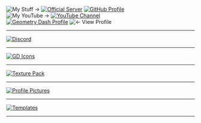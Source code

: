 ![My Stuff ->](https://cdn.discordapp.com/emojis/887622415784488971.png?size=128)
[![Official Server](https://cdn.discordapp.com/emojis/874089012489519114.png?size=80)](https://discord.gg/JGEjfm5Gn4)
[![GitHub Profile](https://cdn.discordapp.com/emojis/874089226197692436.png?size=80)](https://github.com/Reper2)  
![My YouTube ->](https://cdn.discordapp.com/emojis/887622823550529607.png?size=128)
[![YouTube Channel](https://cdn.discordapp.com/emojis/874090930855092265.png?size=80)](https://www.youtube.com/channel/UCofCDfLjs_TkiC-p0-k_9XA)  
[![Geometry Dash Profile](https://cdn.discordapp.com/emojis/651522650992148492.png?size=80)](https://gdbrowser.com/u/ReperGD2)
![<- View Profile](https://cdn.discordapp.com/emojis/887622199178063892.png?size=128)  

---

[![`Discord`](https://media.discordapp.net/attachments/888230424625680515/888622176293507153/discord.png)](https://reper2.github.io/Downloadable-Files/discord)

---

[![`GD Icons`](https://media.discordapp.net/attachments/888230424625680515/888621635853246464/GJ_garageBtn_001.png)](https://reper2.github.io/Downloadable-Files/gd-icons)

---

[![`Texture Pack`](https://media.discordapp.net/attachments/888230424625680515/888622662912450610/GJ_creatorBtn_001.png)](https://reper2.github.io/Downloadable-Files/texture-pack)

---

[![`Profile Pictures`](https://media.discordapp.net/attachments/888230424625680515/888709247012053002/GJ_profileButton_001.png)](https://reper2.github.io/Downloadable-Files/pfp)

---

[![`Templates`](https://cdn.discordapp.com/attachments/884941846386724954/888940545894940723/GJ_plusBtn_001.png)](https://reper2.github.io/Downloadable-Files/templates)

---
